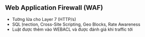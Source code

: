 ## Web Application Firewall (WAF)
- Tường lửa cho Layer 7 (HTTP/s)
- SQL Ịnection, Cross-Site Scripting, Geo Blocks, Rate Awareness
- Luật được thêm vào WEBACL và được đánh giá khi traffic tới
